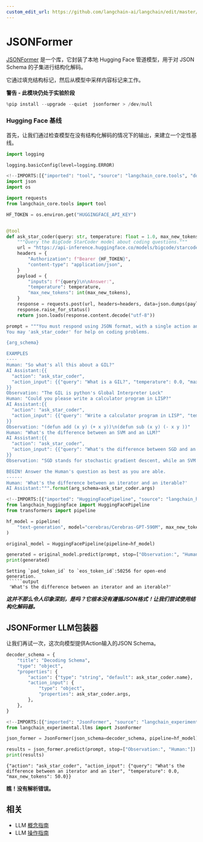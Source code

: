 ```yaml
---
custom_edit_url: https://github.com/langchain-ai/langchain/edit/master/docs/docs/integrations/llms/jsonformer_experimental.ipynb
---
```

# JSONFormer

[JSONFormer](https://github.com/1rgs/jsonformer) 是一个库，它封装了本地 Hugging Face 管道模型，用于对 JSON Schema 的子集进行结构化解码。

它通过填充结构标记，然后从模型中采样内容标记来工作。

**警告 - 此模块仍处于实验阶段**


```python
%pip install --upgrade --quiet  jsonformer > /dev/null
```

### Hugging Face 基线

首先，让我们通过检查模型在没有结构化解码的情况下的输出，来建立一个定性基线。


```python
import logging

logging.basicConfig(level=logging.ERROR)
```


```python
<!--IMPORTS:[{"imported": "tool", "source": "langchain_core.tools", "docs": "https://python.langchain.com/api_reference/core/tools/langchain_core.tools.convert.tool.html", "title": "JSONFormer"}]-->
import json
import os

import requests
from langchain_core.tools import tool

HF_TOKEN = os.environ.get("HUGGINGFACE_API_KEY")


@tool
def ask_star_coder(query: str, temperature: float = 1.0, max_new_tokens: float = 250):
    """Query the BigCode StarCoder model about coding questions."""
    url = "https://api-inference.huggingface.co/models/bigcode/starcoder"
    headers = {
        "Authorization": f"Bearer {HF_TOKEN}",
        "content-type": "application/json",
    }
    payload = {
        "inputs": f"{query}\n\nAnswer:",
        "temperature": temperature,
        "max_new_tokens": int(max_new_tokens),
    }
    response = requests.post(url, headers=headers, data=json.dumps(payload))
    response.raise_for_status()
    return json.loads(response.content.decode("utf-8"))
```


```python
prompt = """You must respond using JSON format, with a single action and single action input.
You may 'ask_star_coder' for help on coding problems.

{arg_schema}

EXAMPLES
----
Human: "So what's all this about a GIL?"
AI Assistant:{{
  "action": "ask_star_coder",
  "action_input": {{"query": "What is a GIL?", "temperature": 0.0, "max_new_tokens": 100}}"
}}
Observation: "The GIL is python's Global Interpreter Lock"
Human: "Could you please write a calculator program in LISP?"
AI Assistant:{{
  "action": "ask_star_coder",
  "action_input": {{"query": "Write a calculator program in LISP", "temperature": 0.0, "max_new_tokens": 250}}
}}
Observation: "(defun add (x y) (+ x y))\n(defun sub (x y) (- x y ))"
Human: "What's the difference between an SVM and an LLM?"
AI Assistant:{{
  "action": "ask_star_coder",
  "action_input": {{"query": "What's the difference between SGD and an SVM?", "temperature": 1.0, "max_new_tokens": 250}}
}}
Observation: "SGD stands for stochastic gradient descent, while an SVM is a Support Vector Machine."

BEGIN! Answer the Human's question as best as you are able.
------
Human: 'What's the difference between an iterator and an iterable?'
AI Assistant:""".format(arg_schema=ask_star_coder.args)
```


```python
<!--IMPORTS:[{"imported": "HuggingFacePipeline", "source": "langchain_huggingface", "docs": "https://python.langchain.com/api_reference/huggingface/llms/langchain_huggingface.llms.huggingface_pipeline.HuggingFacePipeline.html", "title": "JSONFormer"}]-->
from langchain_huggingface import HuggingFacePipeline
from transformers import pipeline

hf_model = pipeline(
    "text-generation", model="cerebras/Cerebras-GPT-590M", max_new_tokens=200
)

original_model = HuggingFacePipeline(pipeline=hf_model)

generated = original_model.predict(prompt, stop=["Observation:", "Human:"])
print(generated)
```
```output
Setting `pad_token_id` to `eos_token_id`:50256 for open-end generation.
``````output
 'What's the difference between an iterator and an iterable?'
```
***这并不那么令人印象深刻，是吗？它根本没有遵循JSON格式！让我们尝试使用结构化解码器。***

## JSONFormer LLM包装器

让我们再试一次，这次向模型提供Action输入的JSON Schema。


```python
decoder_schema = {
    "title": "Decoding Schema",
    "type": "object",
    "properties": {
        "action": {"type": "string", "default": ask_star_coder.name},
        "action_input": {
            "type": "object",
            "properties": ask_star_coder.args,
        },
    },
}
```


```python
<!--IMPORTS:[{"imported": "JsonFormer", "source": "langchain_experimental.llms", "docs": "https://python.langchain.com/api_reference/experimental/llms/langchain_experimental.llms.jsonformer_decoder.JsonFormer.html", "title": "JSONFormer"}]-->
from langchain_experimental.llms import JsonFormer

json_former = JsonFormer(json_schema=decoder_schema, pipeline=hf_model)
```


```python
results = json_former.predict(prompt, stop=["Observation:", "Human:"])
print(results)
```
```output
{"action": "ask_star_coder", "action_input": {"query": "What's the difference between an iterator and an iter", "temperature": 0.0, "max_new_tokens": 50.0}}
```
**瞧！没有解析错误。**


## 相关

- LLM [概念指南](/docs/concepts/#llms)
- LLM [操作指南](/docs/how_to/#llms)
